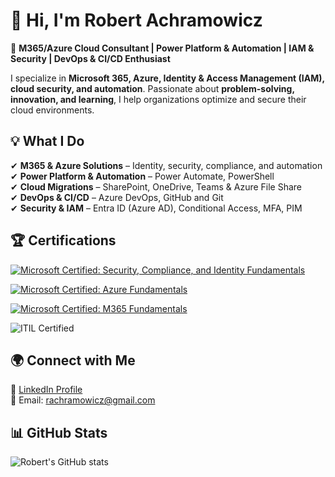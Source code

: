 
# 👋 Hi, I'm Robert Achramowicz  

🚀 **M365/Azure Cloud Consultant | Power Platform & Automation | IAM & Security | DevOps & CI/CD Enthusiast**  

I specialize in **Microsoft 365, Azure, Identity & Access Management (IAM), cloud security, and automation**. Passionate about **problem-solving, innovation, and learning**, I help organizations optimize and secure their cloud environments.

## 💡 What I Do  
✔ **M365 & Azure Solutions** – Identity, security, compliance, and automation  
✔ **Power Platform & Automation** – Power Automate, PowerShell  
✔ **Cloud Migrations** – SharePoint, OneDrive, Teams & Azure File Share  
✔ **DevOps & CI/CD** – Azure DevOps, GitHub and Git   
✔ **Security & IAM** – Entra ID (Azure AD), Conditional Access, MFA, PIM  

## 🏆 Certifications  

[![Microsoft Certified: Security, Compliance, and Identity Fundamentals](https://img.shields.io/badge/Microsoft%20Certified-Security%20%26%20Compliance-blue)](https://learn.microsoft.com/api/credentials/share/en-us/AchramowiczRobert-5771/E5349A5A35FB0A1?sharingId=D6828734B39ADE24)  

[![Microsoft Certified: Azure Fundamentals](https://img.shields.io/badge/Microsoft%20Certified-Azure%20Fundamentals-blue)](https://www.credly.com/badges/1b0eb8ba-6cf5-4b5e-851c-709efcdeabbc/public_url)  

[![Microsoft Certified: M365 Fundamentals](https://img.shields.io/badge/Microsoft%20Certified-M365%20Fundamentals-blue)](https://learn.microsoft.com/api/credentials/share/en-us/AchramowiczRobert-5771/F038B62AD30699E7?sharingId=D6828734B39ADE24)  

![ITIL Certified](https://img.shields.io/badge/ITIL-Foundation-green)  


## 🌍 Connect with Me  
🔗 [LinkedIn Profile](https://www.linkedin.com/in/robertachramowicz)  
📧 Email: rachramowicz@gmail.com  

## 📊 GitHub Stats  
![Robert's GitHub stats](https://github-readme-stats.vercel.app/api?username=livepack&show_icons=true&theme=radical)
